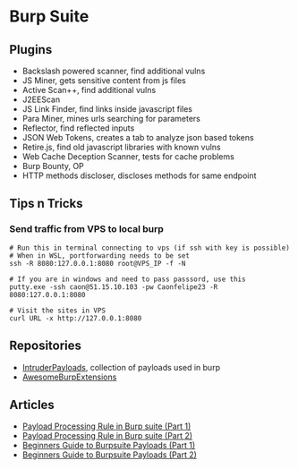# Burp Suite

## Plugins

- Backslash powered scanner, find additional vulns
- JS Miner, gets sensitive content from js files
- Active Scan++, find additional vulns
- J2EEScan
- JS Link Finder, find links inside javascript files
- Para Miner, mines urls searching for parameters
- Reflector, find reflected inputs
- JSON Web Tokens, creates a tab to analyze json based tokens
- Retire.js, find old javascript libraries with known vulns
- Web Cache Deception Scanner, tests for cache problems
- Burp Bounty, OP
- HTTP methods discloser, discloses methods for same endpoint

## Tips n Tricks

### Send traffic from VPS to local burp

```
# Run this in terminal connecting to vps (if ssh with key is possible)
# When in WSL, portforwarding needs to be set
ssh -R 8080:127.0.0.1:8080 root@VPS_IP -f -N

# If you are in windows and need to pass passsord, use this
putty.exe -ssh caon@51.15.10.103 -pw Caonfelipe23 -R 8080:127.0.0.1:8080

# Visit the sites in VPS
curl URL -x http://127.0.0.1:8080
```

## Repositories

- [IntruderPayloads](https://github.com/1N3/IntruderPayloads), collection of payloads used in burp
- [AwesomeBurpExtensions](https://github.com/snoopysecurity/awesome-burp-extensions)

## Articles

- [Payload Processing Rule in Burp suite (Part 1)](https://www.hackingarticles.in/payload-processing-rule-burp-suite-part-1/)
- [Payload Processing Rule in Burp suite (Part 2)](https://www.hackingarticles.in/payload-processing-rule-burp-suite-part-2/)
- [Beginners Guide to Burpsuite Payloads (Part 1)](https://www.hackingarticles.in/beginners-guide-burpsuite-payloads-part-1/)
- [Beginners Guide to Burpsuite Payloads (Part 2)](https://www.hackingarticles.in/beginners-guide-burpsuite-payloads-part-2/)
